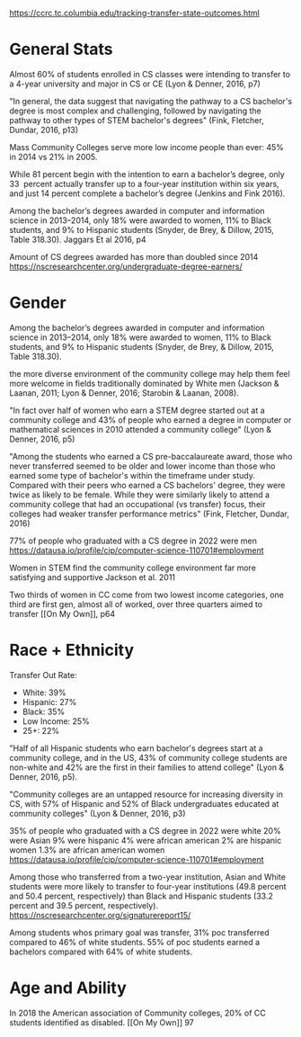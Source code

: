 https://ccrc.tc.columbia.edu/tracking-transfer-state-outcomes.html
# General Stats

Almost 60% of students enrolled in CS classes were intending to transfer to a 4-year university and major in CS or CE (Lyon & Denner, 2016, p7)

"In general, the data suggest that navigating the pathway to a CS bachelor's degree is most complex and challenging, followed by navigating the pathway to other types of STEM bachelor's degrees" (Fink, Fletcher, Dundar, 2016, p13)

Mass Community Colleges serve more low income people than ever: 45% in 2014 vs 21% in 2005.

While 81 percent begin with the intention to earn a bachelor’s degree, only 33  percent actually transfer up to a four-year institution within six years, and just 14 percent complete a bachelor’s degree 
	(Jenkins and Fink 2016).

Among the bachelor’s degrees awarded in computer and information science in 2013–2014, only 18% were awarded to women, 11% to Black students, and 9% to Hispanic students (Snyder, de Brey, & Dillow, 2015, Table 318.30).
	Jaggars Et al 2016, p4

Amount of CS degrees awarded has more than doubled since 2014
	https://nscresearchcenter.org/undergraduate-degree-earners/
# Gender
Among the bachelor’s degrees awarded in computer and information science in 2013–2014, only 18% were awarded to women, 11% to Black students, and 9% to Hispanic students 
	(Snyder, de Brey, & Dillow, 2015, Table 318.30).

the more diverse environment of the community college may help them feel more welcome in fields traditionally dominated by White men (Jackson & Laanan, 2011; Lyon & Denner, 2016; Starobin & Laanan, 2008).

"In fact over half of women who earn a STEM degree started out at a community college and 43% of people who earned a degree in computer or mathematical sciences in 2010 attended a community college" (Lyon & Denner, 2016, p5)

"Among the students who earned a CS pre-baccalaureate award, those who never transferred seemed to be older and lower income than those who earned some type of bachelor's within the timeframe under study. Compared with their peers who earned a CS bachelors' degree, they were twice as likely to be female. While they were similarly likely to attend a community college that had an occupational (vs transfer) focus, their colleges had weaker transfer performance metrics" (Fink, Fletcher, Dundar, 2016)

77% of people who graduated with a CS degree in 2022 were men
	https://datausa.io/profile/cip/computer-science-110701#employment

Women in STEM find the community college environment far more satisfying and supportive
	Jackson et al. 2011

Two thirds of women in CC come from two lowest income categories, one third are first gen, almost all of worked, over three quarters aimed to transfer
	[[On My Own]], p64

# Race + Ethnicity

Transfer Out Rate:
- White: 39%
- Hispanic: 27%
- Black: 35%
- Low Income: 25%
- 25+: 22%



"Half of all Hispanic students who earn bachelor's degrees start at a community college, and in the US, 43% of community college students are non-white and 42% are the first in their families to attend college" (Lyon & Denner, 2016, p5).

"Community colleges are an untapped resource for increasing diversity in CS, with 57% of Hispanic and 52% of Black undergraduates educated at community colleges" (Lyon & Denner, 2016, p3)

35% of people who graduated with a CS degree in 2022 were white
20% were Asian
9% were hispanic
4% were african american
2% are hispanic women
1.3% are african american women
	https://datausa.io/profile/cip/computer-science-110701#employment

Among those who transferred from a two-year institution, Asian and White students were more likely to transfer to four-year institutions (49.8 percent and 50.4 percent, respectively) than Black and Hispanic students (33.2 percent and 39.5 percent, respectively).
	https://nscresearchcenter.org/signaturereport15/

Among students whos primary goal was transfer, 31% poc transferred compared to 46% of white students. 55% of poc students earned a bachelors compared with 64% of white students. 



# Age and Ability

In 2018 the American association of Community colleges, 20% of CC students identified as disabled. 
	[[On My Own]] 97
	